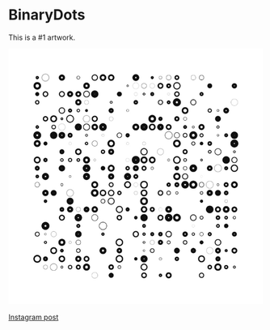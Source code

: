 # BinaryDots
This is a #1 artwork.

![](https://github.com/nshaikhinurov/Processing/blob/master/1.%20Binary%20dots/BinaryDots.jpg "Binary Dots")

[Instagram post](https://www.instagram.com/p/BkMyZP9hDhQ)
